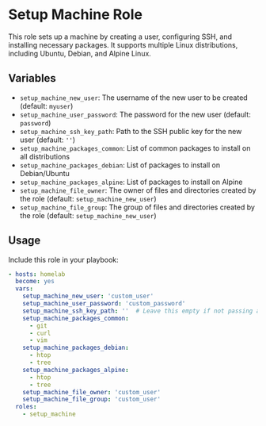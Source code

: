 # Setup Machine Role

This role sets up a machine by creating a user, configuring SSH, and installing necessary packages. It supports multiple Linux distributions, including Ubuntu, Debian, and Alpine Linux.

## Variables

- `setup_machine_new_user`: The username of the new user to be created (default: `myuser`)
- `setup_machine_user_password`: The password for the new user (default: `password`)
- `setup_machine_ssh_key_path`: Path to the SSH public key for the new user (default: `''`)
- `setup_machine_packages_common`: List of common packages to install on all distributions
- `setup_machine_packages_debian`: List of packages to install on Debian/Ubuntu
- `setup_machine_packages_alpine`: List of packages to install on Alpine
- `setup_machine_file_owner`: The owner of files and directories created by the role (default: `setup_machine_new_user`)
- `setup_machine_file_group`: The group of files and directories created by the role (default: `setup_machine_new_user`)

## Usage

Include this role in your playbook:

```yaml
- hosts: homelab
  become: yes
  vars:
    setup_machine_new_user: 'custom_user'
    setup_machine_user_password: 'custom_password'
    setup_machine_ssh_key_path: ''  # Leave this empty if not passing an SSH key
    setup_machine_packages_common:
      - git
      - curl
      - vim
    setup_machine_packages_debian:
      - htop
      - tree
    setup_machine_packages_alpine:
      - htop
      - tree
    setup_machine_file_owner: 'custom_user'
    setup_machine_file_group: 'custom_user'
  roles:
    - setup_machine
